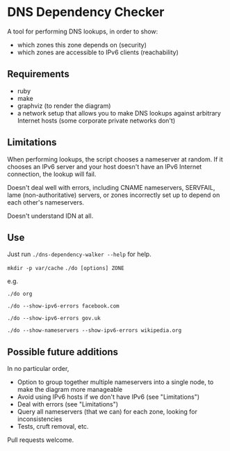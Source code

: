 DNS Dependency Checker
======================

A tool for performing DNS lookups, in order to show:

 * which zones this zone depends on (security)
 * which zones are accessible to IPv6 clients (reachability)

Requirements
------------

 * ruby
 * make
 * graphviz (to render the diagram)
 * a network setup that allows you to make DNS lookups against arbitrary Internet hosts (some corporate private networks don't)

Limitations
-----------

When performing lookups, the script chooses a nameserver at random.
If it chooses an IPv6 server and your host doesn't have an IPv6 Internet
connection, the lookup will fail.

Doesn't deal well with errors, including CNAME nameservers, SERVFAIL, lame
(non-authoritative) servers, or zones incorrectly set up to depend on each
other's nameservers.

Doesn't understand IDN at all.

Use
---

Just run `./dns-dependency-walker --help` for help.

`mkdir -p var/cache`
`./do [options] ZONE`

e.g.

`./do org`

`./do --show-ipv6-errors facebook.com`

`./do --show-ipv6-errors gov.uk`

`./do --show-nameservers --show-ipv6-errors wikipedia.org`

Possible future additions
-------------------------

In no particular order,

 * Option to group together multiple nameservers into a single node, to make the diagram more manageable
 * Avoid using IPv6 hosts if we don't have IPv6 (see "Limitations")
 * Deal with errors (see "Limitations")
 * Query all nameservers (that we can) for each zone, looking for inconsistencies 
 * Tests, cruft removal, etc.

Pull requests welcome.

